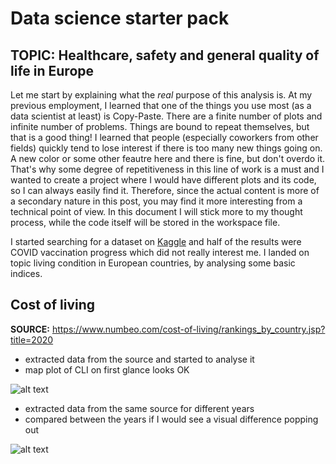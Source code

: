 # Data science starter pack
## TOPIC: Healthcare, safety and general quality of life in Europe

Let me start by explaining what the _real_ purpose of this analysis is. At my previous employment, I learned that one of the things you use most (as a data scientist at least) is Copy-Paste. There are a finite number of plots and infinite number of problems. Things are bound to repeat themselves, but that is a good thing! I learned that people (especially coworkers from other fields) quickly tend to lose interest if there is too many new things going on. A new color or some other feautre here and there is fine, but don't overdo it. That's why some degree of repetitiveness in this line of work is a must and I wanted to create a project where I would have different plots and its code, so I can always easily find it. Therefore, since the actual content is more of a secondary nature in this post, you may find it more interesting from a technical point of view. In this document I will stick more to my thought process, while the code itself will be stored in the workspace file. 

I started searching for a dataset on [Kaggle](https://www.kaggle.com/) and half of the results were COVID vaccination progress which did not really interest me. I landed on topic living condition in European countries, by analysing some basic indices.

## Cost of living
**SOURCE:** https://www.numbeo.com/cost-of-living/rankings_by_country.jsp?title=2020

* extracted data from the source and started to analyse it
* map plot of CLI on first glance looks OK

![alt text](https://github.com/ZigaPotrebujes/Data-science-starter-pack/blob/main/plots/DS1%20-%20CLI-2020.png)


* extracted data from the same source for different years
* compared between the years if I would see a visual difference popping out

![alt text](https://github.com/ZigaPotrebujes/Data-science-starter-pack/blob/main/plots/DS1%20-%20CLI-facet.png)

